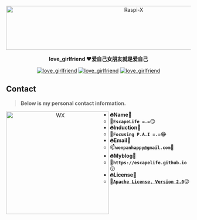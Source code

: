 <p align=center>
  <a href="https://github.com/EscapeLife/love_girlfriend.git">
    <img src="https://escapelife-1257414824.cos.ap-shanghai.myqcloud.com/never-forget-why-you-started.gif" width="680" height="120" alt="Raspi-X" >
  </a>
</p>

<p align=center>
  <b>love_girlfriend ❤️爱自己女朋友就是爱自己</b>
</p>

<p align="center">
	<a href="https://github.com/EscapeLife/love_girlfriend.git"><img src="https://img.shields.io/badge/Project-love_girlfriend-green.svg?style=for-the-badge&logo=python" alt="love_girlfriend"></a>
	<a href="https://github.com/EscapeLife/love_girlfriend.git"><img src="https://img.shields.io/badge/Author-EscapeLife-orange.svg?style=for-the-badge&logo=vim" alt="love_girlfriend"></a>
	<a href="https://github.com/EscapeLife/love_girlfriend.git"><img src="https://img.shields.io/badge/Version-V1.0.0-blue.svg?style=for-the-badge&logo=livejournal" alt="love_girlfriend"></a>
</p>


## Contact

> **Below is my personal contact information.**

<p align="center">
    <img src="https://escapelife-1257414824.cos.ap-shanghai.myqcloud.com/escape-wechat-qrcode-1.gif" width="280" height="280" alt="WX" align="left" />
</p>

- **🔥Name💭**
  - 🐠**`EscapeLife =.=`**😏
- **🔥Induction💭**
  - 🏦**`Focusing P.A.I =.=`**😂
- **🔥Email💭**
  - 📫**`wenpanhappy@gmail.com`**🤔
- **🔥Myblog💭**
  - 🍺**`https://escapelife.github.io`**😚
- **🔥License💭**
  - 🚧[**`Apache License, Version 2.0`**](http://www.apache.org/licenses/LICENSE-2.0.html)😝
